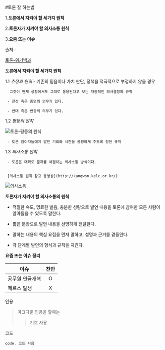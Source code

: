 #토론 잘 하는법

1.**토론에서 지켜야 할 세가지 원칙**

2.**토론자가 지켜야 할 의사소통 원칙**

3.**요즘 뜨는 이슈**

출처 :
 
[토론-위키백과][참조]

[참조]:http://ko.wikipedia.org/wiki/&ED%86%A0%EB%A1%A0

**토론에서 지켜야 할 세가지 원칙**

1.1 *추정의 원칙*
    - 기존의 믿음이나 가치 판단, 정책을 적극적으로 부정하지 않을 경우
      
      그것이 현재 상황에서도 그대로 통용된다고 보는 자동적인 의사결정의 규칙
   
     - 찬성 측은 증명의 의무가 있다.
    
     - 반대 측은 반증의 의무가 있다.

1.2 *평등의 원칙*

![토론-평등의 원칙](http://blog.joins.com/usr/h/ig/higgink/0910/4acba10123081.png)
    
     - 토론 참여자들에게 발언 기회와 시간을 공평하게 주도록 정한 규칙

1.3 *의사소통 원칙*
    
     - 토론은 대화로 문제를 해결하는 의사소통 방식이다.
     
     
     [의사소통 원칙 참고 동영상](http://kangwon.kelc.or.kr/)


![의사소통](http://sgsg.hankyung.com/pdsdata/sgsg.hankyung.com/images/photo/old_image/21611/2013081906313623.jpg)

**토론자가 지켜야 할 의사소통의 원칙**

- 적절한 속도, 명료한 발음, 충분한 성량으로 발언 내용을 토론에 참여한 모든 사람이 알아들을 수 있도록 말한다.

- 짧은 문장으로 발언 내용을 선명하게 전달한다.

- 말하는 내용의 핵심 요점을 먼저 말하고, 설명과 근거를 곁들인다.

- 각 단계별 발언의 형식과 규칙을 지킨다.

**요즘 뜨는 이슈 정리**

| 이슈           |    찬반       | 
| -------------- |:-------------:| 
|공무원 연금개혁 |      O        |
|  메르스 발생   |      X        |  

인용

> 마크다운 인용을 할때는 
> >기호 사용

코드

`code. 코드 사용`

